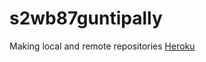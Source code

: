 # s2wb87guntipally
Making local and remote repositories
[Heroku](https://s2wb87guntipally.herokuapp.com/)